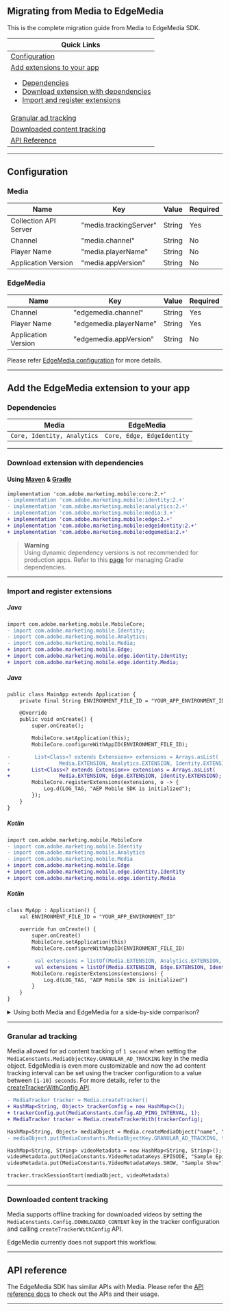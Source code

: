 ## Migrating from Media to EdgeMedia

This is the complete migration guide from Media to EdgeMedia SDK.

| Quick Links |
| --- |
| [Configuration](#configuration)  |
| [Add extensions to your app](#add-the-edgemedia-extension-to-your-app) <ul> <li>[Dependencies](#dependencies)<li> [Download extension with dependencies](#download-extension-with-dependencies) <li> [Import and register extensions](#import-and-register-extensions) </ul> |
| [Granular ad tracking](#granular-ad-tracking)  |
| [Downloaded content tracking](#downloaded-content-tracking)  |
| [API Reference](#api-reference)|

------

## Configuration 

### Media
| Name | Key | Value | Required |
| --- | --- | --- | --- |
| Collection API Server | "media.trackingServer" | String | Yes |
| Channel | "media.channel" | String | No |
| Player Name | "media.playerName" | String | No |
| Application Version | "media.appVersion" | String | No |

### EdgeMedia
| Name | Key | Value | Required |
| --- | --- | --- | --- |
| Channel | "edgemedia.channel" | String | Yes |
| Player Name | "edgemedia.playerName" | String | Yes |
| Application Version | "edgemedia.appVersion" | String | No |

Please refer [EdgeMedia configuration](getting-started.md/#configuration) for more details.

------

## Add the EdgeMedia extension to your app

### Dependencies

| Media | EdgeMedia|
| --- | --- |
|```Core, Identity, Analytics```|```Core, Edge, EdgeIdentity```|

------

### Download extension with dependencies

#### Using [Maven](https://maven.apache.org/) & [Gradle](https://gradle.org/)

```diff
implementation 'com.adobe.marketing.mobile:core:2.+'
- implementation 'com.adobe.marketing.mobile:identity:2.+'
- implementation 'com.adobe.marketing.mobile:analytics:2.+'
- implementation 'com.adobe.marketing.mobile:media:3.+'
+ implementation 'com.adobe.marketing.mobile:edge:2.+'
+ implementation 'com.adobe.marketing.mobile:edgeidentity:2.+'
+ implementation 'com.adobe.marketing.mobile:edgemedia:2.+'
```

> **Warning**  
> Using dynamic dependency versions is not recommended for production apps. Refer to this [page](https://github.com/adobe/aepsdk-core-android/blob/main/Documentation/MobileCore/gradle-dependencies.md) for managing Gradle dependencies.

------

### Import and register extensions

##### Java

```diff
import com.adobe.marketing.mobile.MobileCore;
- import com.adobe.marketing.mobile.Identity;
- import com.adobe.marketing.mobile.Analytics;
- import com.adobe.marketing.mobile.Media;
+ import com.adobe.marketing.mobile.Edge;
+ import com.adobe.marketing.mobile.edge.identity.Identity;
+ import com.adobe.marketing.mobile.edge.identity.Media;
```

##### Java

```diff
public class MainApp extends Application {
    private final String ENVIRONMENT_FILE_ID = "YOUR_APP_ENVIRONMENT_ID";

    @Override
    public void onCreate() {
        super.onCreate();

        MobileCore.setApplication(this);
        MobileCore.configureWithAppID(ENVIRONMENT_FILE_ID);

-        List<Class<? extends Extension>> extensions = Arrays.asList(
-                Media.EXTENSION, Analytics.EXTENSION, Identity.EXTENSION);
+       List<Class<? extends Extension>> extensions = Arrays.asList(
+                Media.EXTENSION, Edge.EXTENSION, Identity.EXTENSION);
        MobileCore.registerExtensions(extensions, o -> {
            Log.d(LOG_TAG, "AEP Mobile SDK is initialized");
        });
    }
}
```


##### Kotlin

```diff
import com.adobe.marketing.mobile.MobileCore
- import com.adobe.marketing.mobile.Identity
- import com.adobe.marketing.mobile.Analytics
- import com.adobe.marketing.mobile.Media
+ import com.adobe.marketing.mobile.Edge
+ import com.adobe.marketing.mobile.edge.identity.Identity
+ import com.adobe.marketing.mobile.edge.identity.Media
```

##### Kotlin

```diff
class MyApp : Application() {
    val ENVIRONMENT_FILE_ID = "YOUR_APP_ENVIRONMENT_ID"
    
    override fun onCreate() {
        super.onCreate()
        MobileCore.setApplication(this)
        MobileCore.configureWithAppID(ENVIRONMENT_FILE_ID)

-        val extensions = listOf(Media.EXTENSION, Analytics.EXTENSION, Identity.EXTENSION)
+        val extensions = listOf(Media.EXTENSION, Edge.EXTENSION, Identity.EXTENSION)
        MobileCore.registerExtensions(extensions) {
            Log.d(LOG_TAG, "AEP Mobile SDK is initialized")
        }
    }
}
```

<details>
  <summary>Using both Media and EdgeMedia for a side-by-side comparison?</summary>
  </br>
  <p>If you wish to use both the extensions together during migration time for a side-by-side comparison, use the Java package name along with the extension class names for registration, as well as for any classes that use APIs from both the modules.</p>

**Example**

##### Java

```diff
import com.adobe.marketing.mobile.MobileCore;
import com.adobe.marketing.mobile.Identity;
import com.adobe.marketing.mobile.Analytics;
import com.adobe.marketing.mobile.Media;
import com.adobe.marketing.mobile.Edge;
import com.adobe.marketing.mobile.edge.identity.Identity;
import com.adobe.marketing.mobile.edge.identity.Media;
```

##### Java

```diff
public class MainApp extends Application {
    private final String ENVIRONMENT_FILE_ID = "YOUR_APP_ENVIRONMENT_ID";

    @Override
    public void onCreate() {
        super.onCreate();

        MobileCore.setApplication(this);
        MobileCore.configureWithAppID(ENVIRONMENT_FILE_ID);

        List<Class<? extends Extension>> extensions = Arrays.asList(
                com.adobe.marketing.mobile.Media.EXTENSION, com.adobe.marketing.mobile.edge.media.Media.EXTENSION, Analytics.EXTENSION, Edge.EXTENSION, com.adobe.marketing.mobile.Identity.EXTENSION, com.adobe.marketing.mobile.edge.identity.Identity.EXTENSION);
        MobileCore.registerExtensions(extensions, o -> {
            Log.d(LOG_TAG, "AEP Mobile SDK is initialized");
        });
    }
}
```


##### Kotlin

```diff
import com.adobe.marketing.mobile.MobileCore
import com.adobe.marketing.mobile.Identity
import com.adobe.marketing.mobile.Analytics
import com.adobe.marketing.mobile.Media
import com.adobe.marketing.mobile.Edge
import com.adobe.marketing.mobile.edge.identity.Identity
import com.adobe.marketing.mobile.edge.identity.Media
```

##### Kotlin

```diff
class MyApp : Application() {
    val ENVIRONMENT_FILE_ID = "YOUR_APP_ENVIRONMENT_ID"
    
    override fun onCreate() {
        super.onCreate()
        MobileCore.setApplication(this)
        MobileCore.configureWithAppID(ENVIRONMENT_FILE_ID)

        val extensions = listOf(com.adobe.marketing.mobile.Media.EXTENSION, com.adobe.marketing.mobile.edge.media.Media.EXTENSION, Analytics.EXTENSION, Edge.EXTENSION, com.adobe.marketing.mobile.Identity.EXTENSION, com.adobe.marketing.mobile.edge.identity.Identity.EXTENSION)
        MobileCore.registerExtensions(extensions) {
            Log.d(LOG_TAG, "AEP Mobile SDK is initialized")
        }
    }
}
```
</details>

------

### Granular ad tracking

Media allowed for ad content tracking of `1 second` when setting the `MediaConstants.MediaObjectKey.GRANULAR_AD_TRACKING` key in the media object. EdgeMedia is even more customizable and now the ad content tracking interval can be set using the tracker configuration to a value between `[1-10] seconds`. For more details, refer to the [createTrackerWithConfig API](api-reference.md/#createTrackerWithConfig).

```diff
- MediaTracker tracker = Media.createTracker()
+ HashMap<String, Object> trackerConfig = new HashMap<>();
+ trackerConfig.put(MediaConstants.Config.AD_PING_INTERVAL, 1);
+ MediaTracker tracker = Media.createTrackerWith(trackerConfig);

HashMap<String, Object> mediaObject = Media.createMediaObject("name", "id", 30, "vod", Media.MediaType.Video);
- mediaObject.put(MediaConstants.MediaObjectKey.GRANULAR_AD_TRACKING, true)

HashMap<String, String> videoMetadata = new HashMap<String, String>();
videoMetadata.put(MediaConstants.VideoMetadataKeys.EPISODE, "Sample Episode");
videoMetadata.put(MediaConstants.VideoMetadataKeys.SHOW, "Sample Show");

tracker.trackSessionStart(mediaObject, videoMetadata)
```
------

### Downloaded content tracking

Media supports offline tracking for downloaded videos by setting the `MediaConstants.Config.DOWNLOADED_CONTENT` key in the tracker configuration and calling `createTrackerWithConfig` API. 

EdgeMedia currently does not support this workflow. 

------

## API reference
The EdgeMedia SDK has similar APIs with Media. Please refer the [API reference docs](api-reference.md) to check out the APIs and their usage.

------